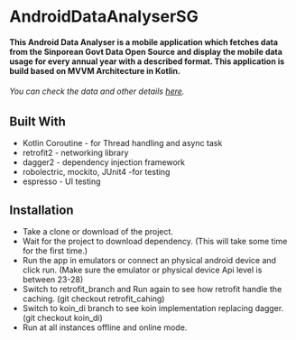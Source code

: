 # AndroidDataAnalyserSG

#### This Android Data Analyser is a mobile application which fetches data from the Sinporean Govt Data Open Source and display the mobile data usage for every annual year with a described format. This application is build based on MVVM Architecture in Kotlin.

###### You can check the data and other details [here](https://data.gov.sg/dataset/mobile-data-usage).


## Built With
- Kotlin Coroutine - for Thread handling and async task
- retrofit2 - networking library
- dagger2 - dependency injection framework
- robolectric, mockito, JUnit4 -for testing
- espresso - UI testing

## Installation
- Take a clone or download of the project.
- Wait for the project to download dependency. (This will take some time for the first time.)
- Run the app in emulators or connect an physical android device and click run. (Make sure the emulator or physical device Api level is between 23-28)
- Switch to retrofit_branch and Run again to see how retrofit handle the caching. (git checkout retrofit_cahing)
- Switch to koin_di branch to see koin implementation replacing dagger. (git checkout koin_di)
- Run at all instances offline and online mode.



